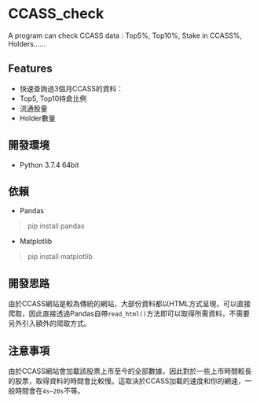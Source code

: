 # CCASS_check
A program can check CCASS data : Top5%, Top10%, Stake in CCASS%, Holders......

## Features

- 快速查詢過3個月CCASS的資料：
- Top5, Top10持倉比例
- 流通股量
- Holder數量

## 開發環境
- Python 3.7.4 64bit

## 依賴
- Pandas
> pip install pandas

- Matplotlib
> pip install matplotlib

## 開發思路
由於CCASS網站是較為傳統的網站，大部份資料都以HTML方式呈現，可以直接爬取，因此直接透過Pandas自帶`read_html()`方法即可以取得所需資料，不需要另外引入額外的爬取方式。

## 注意事項
由於CCASS網站會加載該股票上市至今的全部數據，因此對於一些上市時間較長的股票，取得資料的時間會比較慢。這取決於CCASS加載的速度和你的網速，一般時間會在`4s~20s`不等。